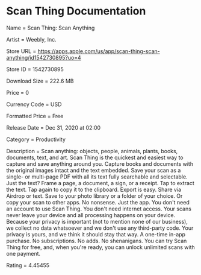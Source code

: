 # Scan Thing Documentation

Name = Scan Thing: Scan Anything

Artist = Weebly, Inc.

Store URL = https://apps.apple.com/us/app/scan-thing-scan-anything/id1542730895?uo=4

Store ID = 1542730895

Download Size = 222.6 MB

Price = 0

Currency Code = USD

Formatted Price = Free

Release Date = Dec 31, 2020 at 02:00

Category = Productivity

Description = Scan anything: objects, people, animals, plants, books, documents, text, and art. Scan Thing is the quickest and easiest way to capture and save anything around you.
Capture books and documents with the original images intact and the text embedded. Save your scan as a single- or multi-page PDF with all its text fully searchable and selectable.
Just the text? Frame a page, a document, a sign, or a receipt. Tap to extract the text. Tap again to copy it to the clipboard.
Export is easy. Share via Airdrop or text. Save to your photo library or a folder of your choice. Or copy your scan to other apps.
No nonsense. Just the app. You don't need an account to use Scan Thing. You don't need internet access. Your scans never leave your device and all processing happens on your device. Because your privacy is important (not to mention none of our business), we collect no data whatsoever and we don't use any third-party code. Your privacy is yours, and we think it should stay that way.
A one-time in-app purchase. No subscriptions. No adds. No shenanigans. You can try Scan Thing for free, and, when you're ready, you can unlock unlimited scans with one payment.

Rating = 4.45455